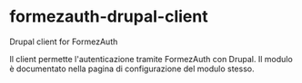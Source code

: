 formezauth-drupal-client
========================

Drupal client for FormezAuth

Il client permette l'autenticazione tramite FormezAuth con Drupal. 
Il modulo è documentato nella pagina di configurazione del modulo stesso.
